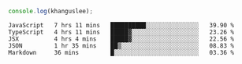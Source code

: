 ```js
console.log(khanguslee);
```

<!--START_SECTION:waka-->
```text
JavaScript   7 hrs 11 mins   ██████████░░░░░░░░░░░░░░░   39.90 % 
TypeScript   4 hrs 11 mins   █████▓░░░░░░░░░░░░░░░░░░░   23.26 % 
JSX          4 hrs 4 mins    █████▓░░░░░░░░░░░░░░░░░░░   22.56 % 
JSON         1 hr 35 mins    ██▒░░░░░░░░░░░░░░░░░░░░░░   08.83 % 
Markdown     36 mins         █░░░░░░░░░░░░░░░░░░░░░░░░   03.36 % 
```
<!--END_SECTION:waka-->

<!--
**khanguslee/khanguslee** is a ✨ _special_ ✨ repository because its `README.md` (this file) appears on your GitHub profile.

Here are some ideas to get you started:

- 🔭 I’m currently working on ...
- 🌱 I’m currently learning ...
- 👯 I’m looking to collaborate on ...
- 🤔 I’m looking for help with ...
- 💬 Ask me about ...
- 📫 How to reach me: ...
- 😄 Pronouns: ...
- ⚡ Fun fact: ...
-->
